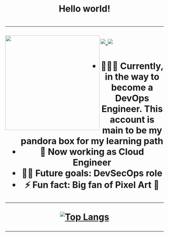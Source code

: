 <tb>
<h1 align="center"> Hello world! <h1>
<div align="center">

-----

<img align="left" width="300px" src="./img/giphy%20(1).gif" >


<p align="left">
  <a href="mailto:apuntatis@gmail.com">
    <img src="https://img.shields.io/badge/-titamun@gmail.com-6633cc?style=flat-square&logo=Gmail&logoColor=white&link=mailto:apuntatis@gmail.com" />
  </a>
  <a>
    <img src="https://img.shields.io/badge/Tita %232526-6633cc?style=flat-square&logo=Discord&logoColor=white" />
  </a>

</p>
</tb>

### 
- 👩🏻‍💻 Currently, in the way to become a DevOps Engineer. This account is main to be my pandora box for my learning path 
- 🌱 Now working as Cloud Engineer
- 💪🏻 Future goals: DevSecOps role
- ⚡ Fun fact: Big fan of Pixel Art 👾
-------







[![Top Langs](https://github-readme-stats.vercel.app/api/top-langs/?username=titamun&layout=compact)](https://github.com/titamun)




<hr/>

<!-- ----------------------------------------------------------------------- -
<details>
<summary>
  <a href="https://github.com/titamun"><img src="https://img.shields.io/badge/-Expand%20to%20know%20more-b03544?style=for-the-badge" /></a>
</summary>->  
